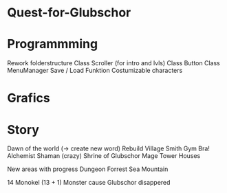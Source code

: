 # Quest-for-Glubschor

# Programmming
  Rework folderstructure
  Class Scroller (for intro and lvls)
  Class Button
  Class MenuManager
  Save / Load Funktion 
  Costumizable characters

# Grafics

# Story
  Dawn of the world (-> create new word)
  Rebuild Village
    Smith
    Gym Bra!
    Alchemist
    Shaman (crazy)
    Shrine of Glubschor 
    Mage Tower
    Houses
    
 New areas with progress
  Dungeon
  Forrest
  Sea
  Mountain
    
    
  14 Monokel (13 + 1)
  Monster cause Glubschor disappered
    
